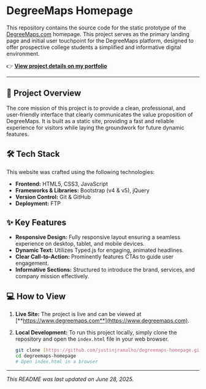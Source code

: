 # DegreeMaps Homepage

This repository contains the source code for the static prototype of the [DegreeMaps.com](https://www.degreemaps.com) homepage. This project serves as the primary landing page and initial user touchpoint for the DegreeMaps platform, designed to offer prospective college students a simplified and informative digital environment.

👉 [**View project details on my portfolio**](https://www.justinjramalho.com/projects/developer/degreemaps-homepage)


---


## 🚀 Project Overview

The core mission of this project is to provide a clean, professional, and user-friendly interface that clearly communicates the value proposition of DegreeMaps. It is built as a static site, providing a fast and reliable experience for visitors while laying the groundwork for future dynamic features.

## 🛠️ Tech Stack

This website was crafted using the following technologies:

* **Frontend:** HTML5, CSS3, JavaScript
* **Frameworks & Libraries:** Bootstrap (v4 & v5), jQuery
* **Version Control:** Git & GitHub
* **Deployment:** FTP

## ✨ Key Features

* **Responsive Design:** Fully responsive layout ensuring a seamless experience on desktop, tablet, and mobile devices.
* **Dynamic Text:** Utilizes Typed.js for engaging, animated headlines.
* **Clear Call-to-Action:** Prominently features CTAs to guide user engagement.
* **Informative Sections:** Structured to introduce the brand, services, and company mission effectively.

## 💻 How to View

1.  **Live Site:** The project is live and can be viewed at [**https://www.degreemaps.com**](https://www.degreemaps.com).
2.  **Local Development:** To run this project locally, simply clone the repository and open the `index.html` file in your web browser.

    ```bash
    git clone [https://github.com/justinjramalho/degreemaps-homepage.git](https://github.com/justinjramalho/degreemaps-homepage.git)
    cd degreemaps-homepage
    # Open index.html in a browser
    ```

---

*This README was last updated on June 28, 2025.*
